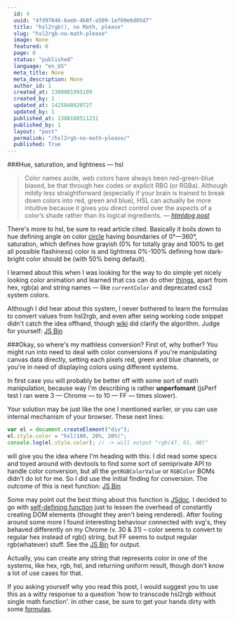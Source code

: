 ```yaml
---
  id: 4
  uuid: "4fd97646-6aeb-4b8f-a509-1ef69e6d05d7"
  title: "hsl2rgb(), no Math, please"
  slug: "hsl2rgb-no-math-please"
  image: None
  featured: 0
  page: 0
  status: "published"
  language: "en_US"
  meta_title: None
  meta_description: None
  author_id: 1
  created_at: 1388081995109
  created_by: 1
  updated_at: 1425840820727
  updated_by: 1
  published_at: 1388188511231
  published_by: 1
  layout: "post"
  permalink: "/hsl2rgb-no-math-please/"
  published: True
---
```

###Hue, saturation, and lightness — hsl

>Color names aside, web colors have always been red-green-blue biased, be that through hex codes or explicit RBG (or RGBa). Although mildly less straightforward (especially if your brain is trained to break down colors into red, green and blue), HSL can actually be more intuitive because it gives you direct control over the aspects of a color’s shade rather than its logical ingredients.
> — <cite>[htmldog post](http://www.htmldog.com/guides/css/advanced/colors/)</cite>

There's more to hsl, be sure to read article cited. Basically it boils down to hue defining angle on color [circle](http://www.workwithcolor.com/hsl-color-picker-01.htm) having boundaries of 0°—360°, saturation, which defines how grayish (0% for totally gray and 100% to get all possible flashiness) color is and lightness 0%-100% defining how dark-bright color should be (with 50% being default).

I learned about this when I was looking for the way to do simple yet nicely looking color animation and learned that css can do other [things](http://www.w3.org/TR/css3-color/), apart from hex, rgb(a) and string names — like `currentColor` and deprecated css2 system colors. 

Although I did hear about this system, I never bothered to learn the formulas to convert values from hsl2rgb, and even after seing working code snippet didn't catch the idea offhand, though [wiki](https://en.wikipedia.org/wiki/HSL_and_HSV#Converting_to_RGB) did clarify the algorithm. Judge for yourself: <a class="jsbin-embed" href="http://jsbin.com/EWOlEZut/1/embed?js,output">JS Bin</a><script src="http://static.jsbin.com/js/embed.js"></script>

###Okay, so where's my mathless conversion?
First of, why bother? You might run into need to deal with color conversions if you're manipulating canvas data directly, setting each pixels red, green and blue channels, or you're in need of displaying colors using different systems. 

In first case you will probably be better off with some sort of math manipulation, because way I'm describing is rather **unperfomant** (jsPerf test I ran were 3 — Chrome — to 10 — FF — times slower).

Your solution may be just like the one I mentioned earlier, or you can use internal mechanism of your browser. These next lines:
```javascript
var el = document.createElement("div");
el.style.color = "hsl(100, 20%, 20%)";
console.log(el.style.color); // -> will output "rgb(47, 61, 40)"
```
will give you the idea where I'm heading with this.
I did read some specs and toyed around with devtools to find some sort of semiprivate API to handle color conversion, but all the `getRGBColorValue` or `RGBColor` BOMs didn't do lot for me.
So I did use the initial finding for conversion. The outcome of this is next function:
<a class="jsbin-embed" href="http://jsbin.com/OBOKUPuK/2/embed?js,output">JS Bin</a><script src="http://static.jsbin.com/js/embed.js"></script>

Some may point out the best thing about this function is [JSdoc](http://en.wikipedia.org/wiki/JSDoc). I decided to go with [self-defining function](http://stackoverflow.com/questions/19085395/self-defining-functionalso-called-lazy-function-definition-when-using-function) just to lessen the overhead of constantly creating DOM elements (thought they aren't being rendered).
After fooling around some more I found interesting behaviour connected with svg's, they behaved differently on my Chrome (v. 30 & 31) – color seems to convert to regular hex instead of rgb() string, but FF seems to output regular rgb(whatever) stuff. See the <a class="jsbin-embed" href="http://jsbin.com/EJAgaqO/2/embed?js,output">JS Bin</a><script src="http://static.jsbin.com/js/embed.js"></script> for output.

Actually, you can create any string that represents color in one of the systems, like hex, rgb, hsl, and returning uniform result, though don't know a lot of use cases for that.

If you asking yourself why you read this post, I would suggest you to use this as a witty response to a question 'how to transcode hsl2rgb without single math function'. In other case, be sure to get your hands dirty with some  [formulas](http://stackoverflow.com/questions/2353211/hsl-to-rgb-color-conversion/17002040). 

